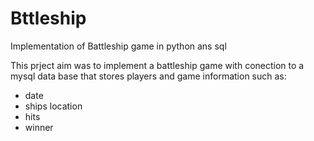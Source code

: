 # Bttleship
Implementation of Battleship game in python ans sql

This prject aim was to implement a battleship game with conection to a mysql data base that stores players and game information such as:
  - date
  - ships location
  - hits
  - winner
